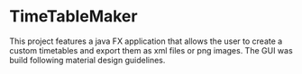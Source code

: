 # TimeTableMaker
This project features a java FX application that allows the user to create a custom timetables and export them as xml files or png images. The GUI was build following material design guidelines.
